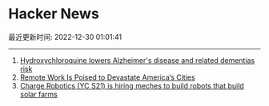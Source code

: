# Hacker News

最近更新时间: 2022-12-30 01:01:41

--- 
1. [Hydroxychloroquine lowers Alzheimer's disease and related dementias risk](https://pubmed.ncbi.nlm.nih.gov/36577843/) 
2. [Remote Work Is Poised to Devastate America’s Cities](https://nymag.com/intelligencer/2022/12/remote-work-is-poised-to-devastate-americas-cities.html) 
3. [Charge Robotics (YC S21) is hiring meches to build robots that build solar farms](https://www.ycombinator.com/companies/charge-robotics/jobs/VFEVUkD-mechanical-engineer) 
